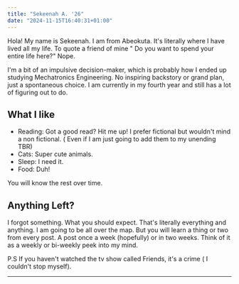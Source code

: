 ```yaml
---
title: "Sekeenah A. '26"
date: "2024-11-15T16:40:31+01:00"
---
```


Hola! My name is Sekeenah. I am from Abeokuta. It's literally where I have lived all my life. To quote a friend of mine " Do you want to spend your entire life here?" Nope.

I'm a bit of an impulsive decision-maker, which is probably how I ended up studying Mechatronics Engineering. No inspiring backstory or grand plan, just a spontaneous choice. I am currently in my fourth year and still has a lot of figuring out to do.

## What I like

- Reading: Got a good read? Hit me up! I prefer fictional but wouldn't mind a non fictional. ( Even if I am just going to add them to my unending TBR)
- Cats: Super cute animals.
- Sleep: I need it.
- Food: Duh!

You will know the rest over time.

## Anything Left?

I forgot something. What you should expect. That's literally everything and anything. I am going to be all over the map. But you will learn a thing or two from every post. A post once a week (hopefully) or in two weeks. Think of it as a weekly or bi-weekly peek into my mind.

P.S If you haven't watched the tv show called Friends, it's a crime ( I couldn't stop myself).

---
